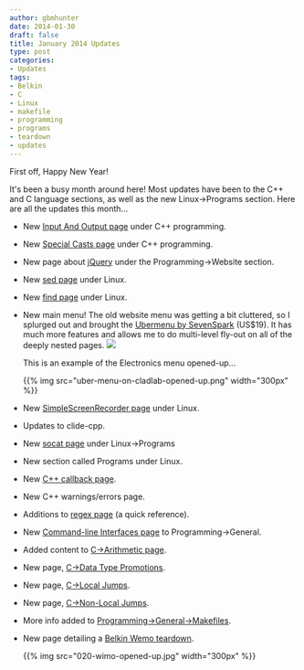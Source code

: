 ```yaml
---
author: gbmhunter
date: 2014-01-30
draft: false
title: January 2014 Updates
type: post
categories:
- Updates
tags:
- Belkin
- C
- Linux
- makefile
- programming
- programs
- teardown
- updates
---
```


First off, Happy New Year!

It's been a busy month around here! Most updates have been to the C++ and C language sections, as well as the new Linux->Programs section. Here are all the updates this month...

* New [Input And Output page](/programming/languages/c-plus-plus/input-and-output) under C++ programming.
* New [Special Casts page](/programming/languages/c-plus-plus/special-casts) under C++ programming.
* New page about [jQuery](/programming/website-design/jquery) under the Programming->Website section.
* New [sed page](/programming/operating-systems/linux/programs/sed) under Linux.
* New [find page](/programming/operating-systems/linux/programs/find) under Linux.

* New main menu! The old website menu was getting a bit cluttered, so I splurged out and brought the [Ubermenu by SevenSpark](http://wpmegamenu.com/) (US$19). It has much more features and allows me to do multi-level fly-out on all of the deeply nested pages. ![](/images/misc/ubermenu-logo.png)
  
    This is an example of the Electronics menu opened-up...
    
    {{% img src="uber-menu-on-cladlab-opened-up.png" width="300px" %}}

* New [SimpleScreenRecorder page](/programming/operating-systems/linux/programs/simplescreenrecorder) under Linux.
* Updates to clide-cpp.
* New [socat page](/programming/operating-systems/linux/programs/sed) under Linux->Programs
* New section called Programs under Linux.
* New [C++ callback page](/programming/languages/c-plus-plus/callbacks).
* New C++ warnings/errors page.
* Additions to [regex page](/programming/languages/regex) (a quick reference).
* New [Command-line Interfaces page](/programming/general/command-line-interfaces) to Programming->General.
* Added content to [C->Arithmetic page](/programming/languages/c/arithmetic-operators).
* New page, [C->Data Type Promotions](/programming/languages/c/data-type-promotions).
* New page, [C->Local Jumps](/programming/languages/c/local-jumps-goto).
* New page, [C->Non-Local Jumps](/programming/languages/c/non-local-jumps-setjmp-longjmp).
* More info added to [Programming->General->Makefiles](/programming/general/makefiles).
* New page detailing a [Belkin Wemo teardown](/electronics/teardowns/belkin-wemo-teardown).

    {{% img src="020-wimo-opened-up.jpg" width="300px" %}}


